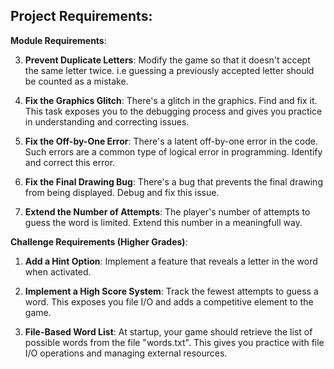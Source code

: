 
**Project Requirements**:  
-------------------

**Module Requirements**:



3. **Prevent Duplicate Letters**: Modify the game so that it doesn't accept the same letter twice. i.e guessing a previously accepted letter should be counted as a mistake. 

4. **Fix the Graphics Glitch**: There's a glitch in the graphics. Find and fix it. This task exposes you to the debugging process and gives you practice in understanding and correcting issues.

5. **Fix the Off-by-One Error**: There's a latent off-by-one error in the code. Such errors are a common type of logical error in programming. Identify and correct this error.

6. **Fix the Final Drawing Bug**: There's a bug that prevents the final drawing from being displayed. Debug and fix this issue.

7. **Extend the Number of Attempts**: The player's number of attempts to guess the word is limited. Extend this number in a meaningfull way.


**Challenge Requirements (Higher Grades)**:

1. **Add a Hint Option**: Implement a feature that reveals a letter in the word when activated. 

2. **Implement a High Score System**: Track the fewest attempts to guess a word. This exposes you file I/O and adds a competitive element to the game.

3. **File-Based Word List**: At startup, your game should retrieve the list of possible words from the file "words.txt". This gives you practice with file I/O operations and managing external resources.
